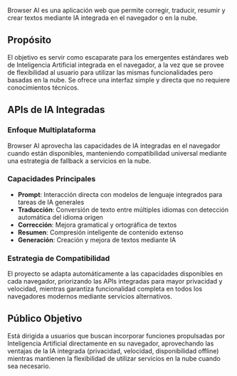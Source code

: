 Browser AI es una aplicación web que permite corregir, traducir, resumir y crear textos mediante IA integrada en el navegador o en la nube.

## Propósito

El objetivo es servir como escaparate para los emergentes estándares web de Inteligencia Artificial integrada en el navegador, a la vez que se provee de flexibilidad al usuario para utilizar las mismas funcionalidades pero basadas en la nube.
Se ofrece una interfaz simple y directa que no requiere conocimientos técnicos.

## APIs de IA Integradas

### Enfoque Multiplataforma

Browser AI aprovecha las capacidades de IA integradas en el navegador cuando están disponibles, manteniendo compatibilidad universal mediante una estrategia de fallback a servicios en la nube.

### Capacidades Principales

- **Prompt**: Interacción directa con modelos de lenguaje integrados para tareas de IA generales
- **Traducción**: Conversión de texto entre múltiples idiomas con detección automática del idioma origen
- **Corrección**: Mejora gramatical y ortográfica de textos
- **Resumen**: Compresión inteligente de contenido extenso
- **Generación**: Creación y mejora de textos mediante IA

### Estrategia de Compatibilidad

El proyecto se adapta automáticamente a las capacidades disponibles en cada navegador, priorizando las APIs integradas para mayor privacidad y velocidad, mientras garantiza funcionalidad completa en todos los navegadores modernos mediante servicios alternativos.

## Público Objetivo

Está dirigida a usuarios que buscan incorporar funciones propulsadas por Inteligencia Artificial directamente en su navegador, aprovechando las ventajas de la IA integrada (privacidad, velocidad, disponibilidad offline) mientras mantienen la flexibilidad de utilizar servicios en la nube cuando sea necesario.
